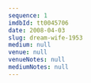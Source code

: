 ```yaml
---
sequence: 1
imdbId: tt0045706
date: 2008-04-03
slug: dream-wife-1953
medium: null
venue: null
venueNotes: null
mediumNotes: null
---
```


